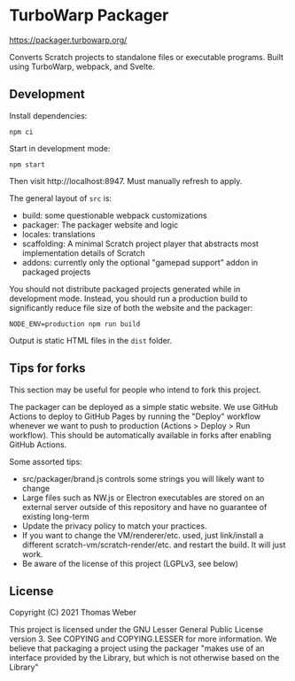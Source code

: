 # TurboWarp Packager

https://packager.turbowarp.org/

Converts Scratch projects to standalone files or executable programs. Built using TurboWarp, webpack, and Svelte.

## Development

Install dependencies:

```
npm ci
```

Start in development mode:

```
npm start
```

Then visit http://localhost:8947. Must manually refresh to apply.

The general layout of `src` is:

 - build: some questionable webpack customizations
 - packager: The packager website and logic
 - locales: translations
 - scaffolding: A minimal Scratch project player that abstracts most implementation details of Scratch
 - addons: currently only the optional "gamepad support" addon in packaged projects

You should not distribute packaged projects generated while in development mode. Instead, you should run a production build to significantly reduce file size of both the website and the packager:

```
NODE_ENV=production npm run build
```

Output is static HTML files in the `dist` folder.

## Tips for forks

This section may be useful for people who intend to fork this project.

The packager can be deployed as a simple static website. We use GitHub Actions to deploy to GitHub Pages by running the "Deploy" workflow whenever we want to push to production (Actions > Deploy > Run workflow). This should be automatically available in forks after enabling GitHub Actions.

Some assorted tips:

 - src/packager/brand.js controls some strings you will likely want to change
 - Large files such as NW.js or Electron executables are stored on an external server outside of this repository and have no guarantee of existing long-term
 - Update the privacy policy to match your practices.
 - If you want to change the VM/renderer/etc. used, just link/install a different scratch-vm/scratch-render/etc. and restart the build. It will just work.
 - Be aware of the license of this project (LGPLv3, see below)

## License

Copyright (C) 2021 Thomas Weber

This project is licensed under the GNU Lesser General Public License version 3. See COPYING and COPYING.LESSER for more information. We believe that packaging a project using the packager "makes use of an interface provided by the Library, but which is not otherwise based on the Library"
